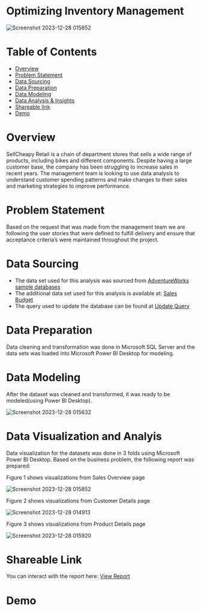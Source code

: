 # Optimizing Inventory Management
![Screenshot 2023-12-28 015852](https://github.com/ZeyadMoawad/Optimizing-Inventory-Management/assets/96973429/fa370be0-bea7-4bc0-9f76-89692d596ae7) 
# Table of Contents
- [Overview](https://github.com/ZeyadMoawad/Optimizing-Inventory-Management/tree/main#overview)
- [Problem Statement](https://github.com/ZeyadMoawad/Optimizing-Inventory-Management/tree/main#problem-statement)
- [Data Sourcing](https://github.com/ZeyadMoawad/Optimizing-Inventory-Management/tree/main#data-sourcing)
- [Data Preparation](https://github.com/ZeyadMoawad/Optimizing-Inventory-Management/tree/main#data-preparation)
- [Data Modeling](https://github.com/ZeyadMoawad/Optimizing-Inventory-Management/tree/main#data-modeling)
- [Data Analysis & Insights](https://github.com/ZeyadMoawad/Optimizing-Inventory-Management/tree/main#data-visualization-and-analyis)
- [Shareable link](https://github.com/ZeyadMoawad/Optimizing-Inventory-Management/tree/main#shareable-link)
- [Demo](https://github.com/ZeyadMoawad/Optimizing-Inventory-Management/tree/main#demo)
# Overview
SellCheapy Retail is a chain of department stores that sells a wide range of products, including bikes and different components. Despite having a large customer base, the company has been struggling to increase sales in recent years. The management team is looking to use data analysis to understand customer spending patterns and make changes to their sales and marketing strategies to improve performance.
# Problem Statement
Based on the request that was made from the management team we are following the user stories that were defined to fulfill delivery and ensure that acceptance criteria’s were maintained throughout the project.
# Data Sourcing
- The data set used for this analysis was sourced from [AdventureWorks sample databases]()
- The additional data set used for this analysis is available at: [Sales Budget]()
- The query used to update the database can be found at [Update Query]()
# Data Preparation
Data cleaning and transformation was done in Microsoft SQL Server and the data sets was loaded into Microsoft Power BI Desktop for modeling.
# Data Modeling
After the dataset was cleaned and transformed, it was ready to be modeled(using Power BI Desktop).

![Screenshot 2023-12-28 015632](https://github.com/ZeyadMoawad/Optimizing-Inventory-Management/assets/96973429/d948e958-43ce-4154-b88f-14a54debe5f4)
# Data Visualization and Analyis
Data visualization for the datasets was done in 3 folds using Microsoft Power BI Desktop.
Based on the business problem, the following report was prepared:

Figure 1 shows visualizations from Sales Overview page

![Screenshot 2023-12-28 015852](https://github.com/ZeyadMoawad/Optimizing-Inventory-Management/assets/96973429/1b3c0fb2-924f-42db-ad0d-391b2a361199)

Figure 2 shows visualizations from Customer Details page

![Screenshot 2023-12-28 014913](https://github.com/ZeyadMoawad/Optimizing-Inventory-Management/assets/96973429/6c0e29bb-ba8c-43ae-9f3a-375069f990e2)

Figure 3 shows visualizations from Product Details page

![Screenshot 2023-12-28 015920](https://github.com/ZeyadMoawad/Optimizing-Inventory-Management/assets/96973429/498297cb-b30f-48f6-a5c4-6741d776ba72)

# Shareable Link
You can interact with the report here:
[View Report]()
# Demo

